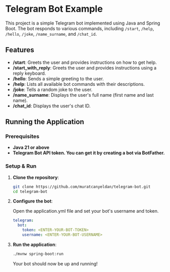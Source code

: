 # Telegram Bot Example

This project is a simple Telegram bot implemented using Java and Spring Boot. The bot responds to various commands,
including `/start`, `/help`, `/hello`, `/joke`, `/name_surname`, and `/chat_id`.

## Features

- **/start**: Greets the user and provides instructions on how to get help.
- **/start_with_reply**: Greets the user and provides instructions using a reply keyboard.
- **/hello**: Sends a simple greeting to the user.
- **/help**: Lists all available bot commands with their descriptions.
- **/joke**: Tells a random joke to the user.
- **/name_surname**: Displays the user's full name (first name and last name).
- **/chat_id**: Displays the user's chat ID.

## Running the Application

### Prerequisites

- **Java 21 or above**
- **Telegram Bot API token. You can get it by creating a bot via BotFather.**

### Setup & Run

1. **Clone the repository**:
    ```bash
    git clone https://github.com/muratcanyeldan/telegram-bot.git
    cd telegram-bot
    ```
2. **Configure the bot**:

   Open the application.yml file and set your bot's username and token.
    ```yaml
    telegram:
      bot:
        token: <ENTER-YOUR-BOT-TOKEN>
        username: <ENTER-YOUR-BOT-USERNAME>
    ```
3. **Run the application**:
    ```bash
    ./mvnw spring-boot:run
    ```
   Your bot should now be up and running!